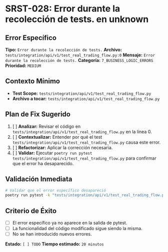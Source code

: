 # SRST-028: Error durante la recolección de tests. en unknown

## Error Específico
**Tipo:** `Error durante la recolección de tests.`
**Archivo:** `tests/integration/api/v1/test_real_trading_flow.py:0`
**Mensaje:** `Error durante la recolección de tests.`
**Categoría:** `7_BUSINESS_LOGIC_ERRORS`
**Prioridad:** `MEDIUM`

## Contexto Mínimo
- **Test Scope:** `tests/integration/api/v1/test_real_trading_flow.py`
- **Archivo a tocar:** `tests/integration/api/v1/test_real_trading_flow.py`

## Plan de Fix Sugerido
1. [ ] **Analizar:** Revisar el código en `tests/integration/api/v1/test_real_trading_flow.py` en la línea 0.
2. [ ] **Contextualizar:** Entender por qué el test `tests/integration/api/v1/test_real_trading_flow.py` causa este error.
3. [ ] **Refactorizar:** Aplicar la corrección necesaria.
4. [ ] **Validar:** Ejecutar `poetry run pytest tests/integration/api/v1/test_real_trading_flow.py` para confirmar que el error ha desaparecido.

## Validación Inmediata
```bash
# Validar que el error específico desapareció
poetry run pytest -k "tests/integration/api/v1/test_real_trading_flow.py" -v
```

## Criterio de Éxito
- [ ] El error específico ya no aparece en la salida de pytest.
- [ ] La funcionalidad del código modificado sigue siendo la misma.
- [ ] No se han introducido nuevos errores.

**Estado:** `[ ] TODO`
**Tiempo estimado:** `20 minutos`
